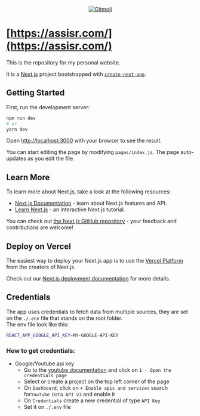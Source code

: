 <p align="center">
	<a href="https://gitmoji.carloscuesta.me">
		<img src="https://img.shields.io/badge/gitmoji-%20😜%20😍-FFDD67.svg?style=flat-square"
			 alt="Gitmoji">
	</a>
</p>

# [https://assisr.com/](https://assisr.com/)

This is the repository for my personal website.

It is a [Next.js](https://nextjs.org/) project bootstrapped with [`create-next-app`](https://github.com/vercel/next.js/tree/canary/packages/create-next-app).

## Getting Started

First, run the development server:

```bash
npm run dev
# or
yarn dev
```

Open [http://localhost:3000](http://localhost:3000) with your browser to see the result.

You can start editing the page by modifying `pages/index.js`. The page auto-updates as you edit the file.

## Learn More

To learn more about Next.js, take a look at the following resources:

- [Next.js Documentation](https://nextjs.org/docs) - learn about Next.js features and API.
- [Learn Next.js](https://nextjs.org/learn) - an interactive Next.js tutorial.

You can check out [the Next.js GitHub repository](https://github.com/vercel/next.js/) - your feedback and contributions are welcome!

## Deploy on Vercel

The easiest way to deploy your Next.js app is to use the [Vercel Platform](https://vercel.com/import?utm_medium=default-template&filter=next.js&utm_source=create-next-app&utm_campaign=create-next-app-readme) from the creators of Next.js.

Check out our [Next.js deployment documentation](https://nextjs.org/docs/deployment) for more details.

## Credentials

The app uses credentials to fetch data from multiple sources, they are set on the `./.env` file that stands on the root folder.  
The env file look like this:

```BASH
REACT_APP_GOOGLE_API_KEY=MY-GOOGLE-API-KEY
```

### How to get credentials:

- Google/Youtube api key
  - Go to the [youtube documentation](https://developers.google.com/youtube/registering_an_application#create_project) and click on `1 - Open the credentials page`
  - Select or create a project on the top left corner of the page
  - On `Dashboard`, click on `+ Enable apis and services` search for`YouTube Data API v3` and enable it
  - On `Credentials` create a new credential of type `API Key`
  - Set it on `./.env` file
